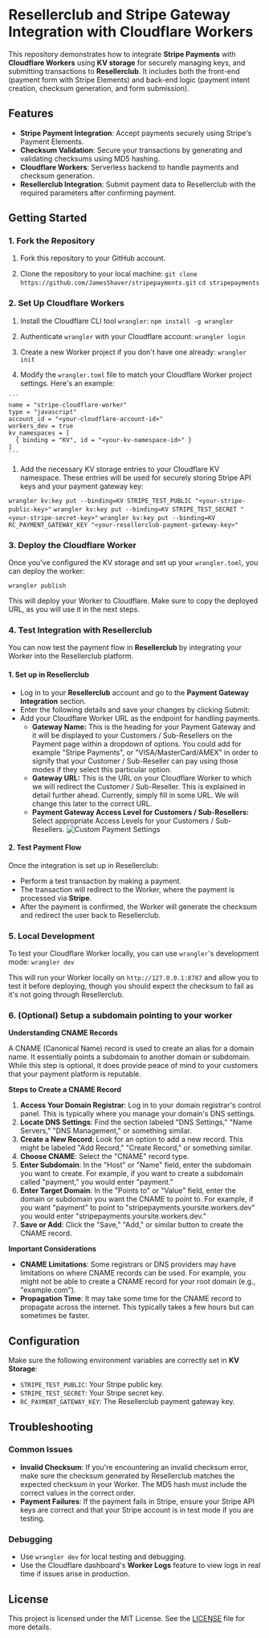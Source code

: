 <h1 id="resellerclub-and-stripe-gateway-integration-with-cloudflare-workers">Resellerclub and Stripe Gateway Integration
    with Cloudflare Workers</h1>
<p>This repository demonstrates how to integrate <strong>Stripe Payments</strong> with <strong>Cloudflare
        Workers</strong> using <strong>KV storage</strong> for securely managing keys, and submitting transactions to
    <strong>Resellerclub</strong>. It includes both the front-end (payment form with Stripe Elements) and back-end logic
    (payment intent creation, checksum generation, and form submission).</p>
<h2 id="features">Features</h2>
<ul>
    <li><strong>Stripe Payment Integration</strong>: Accept payments securely using Stripe&#39;s Payment Elements.</li>
    <li><strong>Checksum Validation</strong>: Secure your transactions by generating and validating checksums using MD5
        hashing.</li>
    <li><strong>Cloudflare Workers</strong>: Serverless backend to handle payments and checksum generation.</li>
    <li><strong>Resellerclub Integration</strong>: Submit payment data to Resellerclub with the required parameters
        after confirming payment.</li>
</ul>
<h2 id="getting-started">Getting Started</h2>
<h3 id="1-fork-the-repository">1. Fork the Repository</h3>
<ol>
    <li>
        <p>Fork this repository to your GitHub account.</p>
    </li>
    <li>
        <p>Clone the repository to your local machine:
            <code>git clone https://github.com/JamesShaver/stripepayments.git</code>
            <code>cd stripepayments</code>
        </p>
    </li>
</ol>
<h3 id="2-set-up-cloudflare-workers">2. Set Up Cloudflare Workers</h3>
<ol>
    <li>
        <p>Install the Cloudflare CLI tool <code>wrangler</code>:
            <code>npm install -g wrangler</code>
        </p>
    </li>
    <li>
        <p>Authenticate <code>wrangler</code> with your Cloudflare account:
            <code>wrangler login</code>
        </p>
    </li>
    <li>
        <p>Create a new Worker project if you don&#39;t have one already:
            <code>wrangler init</code>
        </p>
    </li>
    <li>
        <p>Modify the <code>wrangler.toml</code> file to match your Cloudflare Worker project settings. Here&#39;s an
            example:</p>
    </li>
</ol>
<pre><code>```
<span class="hljs-attr">name</span> = <span class="hljs-string">"stripe-cloudflare-worker"</span>
<span class="hljs-attr">type</span> = <span class="hljs-string">"javascript"</span>
<span class="hljs-attr">account_id</span> = <span class="hljs-string">"&lt;your-cloudflare-account-id&gt;"</span>
<span class="hljs-attr">workers_dev</span> = <span class="hljs-literal">true</span>
<span class="hljs-attr">kv_namespaces</span> = [
  { <span class="hljs-attr">binding</span> = <span class="hljs-string">"KV"</span>, <span class="hljs-attr">id</span> = <span class="hljs-string">"&lt;your-kv-namespace-id&gt;"</span> }
]
```
</code></pre>
<ol>
    <li>Add the necessary KV storage entries to your Cloudflare KV namespace. These entries will be used for securely
        storing Stripe API keys and your payment gateway key:</li>
</ol>
<p><code>wrangler kv:key put --binding=KV STRIPE_TEST_PUBLIC &quot;&lt;your-stripe-public-key&gt;&quot;</code>
    <code>wrangler kv:key put --binding=KV STRIPE_TEST_SECRET &quot;&lt;your-stripe-secret-key&gt;&quot;</code>
    <code>wrangler kv:key put --binding=KV RC_PAYMENT_GATEWAY_KEY &quot;&lt;your-resellerclub-payment-gateway-key&gt;&quot;</code>
</p>
<h3 id="3-deploy-the-cloudflare-worker">3. Deploy the Cloudflare Worker</h3>
<p>Once you&#39;ve configured the KV storage and set up your <code>wrangler.toml</code>, you can deploy the worker:</p>
<p><code>wrangler publish</code></p>
<p>This will deploy your Worker to Cloudflare. Make sure to copy the deployed URL, as you will use it in the next steps.
</p>
<h3 id="4-test-integration-with-resellerclub">4. Test Integration with Resellerclub</h3>
<p>You can now test the payment flow in <strong>Resellerclub</strong> by integrating your Worker into the Resellerclub
    platform.</p>
<h4 id="1-set-up-in-resellerclub-">1. <strong>Set up in Resellerclub</strong></h4>
<ul>
    <li>Log in to your <strong>Resellerclub</strong> account and go to the <strong>Payment Gateway Integration</strong>
        section.</li>
    <li>Enter the following details and save your changes by clicking Submit:</li>
    <li>Add your Cloudflare Worker URL as the endpoint for handling payments.
        <ul>
            <li><strong>Gateway Name:</strong> This is the heading for your Payment Gateway and it will be displayed to
                your Customers / Sub-Resellers on the Payment page within a dropdown of options. You could add for
                example &quot;Stripe Payments&quot;, or &quot;VISA/MasterCard/AMEX&quot; in order to signify that your
                Customer / Sub-Reseller can pay using those modes if they select this particular option.</li>
            <li><strong>Gateway URL:</strong> This is the URL on your Cloudflare Worker to which we will redirect the
                Customer / Sub-Reseller. This is explained in detail further ahead. Currently, simply fill in some URL.
                We will change this later to the correct URL.</li>
            <li><strong>Payment Gateway Access Level for Customers / Sub-Resellers:</strong> Select appropriate Access
                Levels for your Customers / Sub-Resellers.
                <img src="https://raw.githubusercontent.com/JamesShaver/stripepayments/main/screenshots/CustomPaymentSettings.png?raw=true"
                    alt="Custom Payment Settings">
            </li>
        </ul>
    </li>
</ul>
<h4 id="2-test-payment-flow-">2. <strong>Test Payment Flow</strong></h4>
<p>Once the integration is set up in Resellerclub:</p>
<ul>
    <li>Perform a test transaction by making a payment.</li>
    <li>The transaction will redirect to the Worker, where the payment is processed via <strong>Stripe</strong>.</li>
    <li>After the payment is confirmed, the Worker will generate the checksum and redirect the user back to
        Resellerclub.</li>
</ul>
<h3 id="5-local-development">5. Local Development</h3>
<p>To test your Cloudflare Worker locally, you can use <code>wrangler</code>&#39;s development mode:
    <code>wrangler dev</code>
</p>
<p>This will run your Worker locally on <code>http://127.0.0.1:8787</code> and allow you to test it before deploying,
    though you should expect the checksum to fail as it&#39;s not going through Resellerclub.</p>
<h3 id="6-optional-setup-a-subdomain-pointing-to-your-worker">6. (Optional) Setup a subdomain pointing to your worker
</h3>
<p><strong>Understanding CNAME Records</strong></p>
<p>A CNAME (Canonical Name) record is used to create an alias for a domain name. It essentially points a subdomain to
    another domain or subdomain. While this step is optional, it does provide peace of mind to your customers that your
    payment platform is reputable.</p>
<p><strong>Steps to Create a CNAME Record</strong></p>
<ol>
    <li><strong>Access Your Domain Registrar</strong>: Log in to your domain registrar&#39;s control panel. This is
        typically where you manage your domain&#39;s DNS settings.</li>
    <li><strong>Locate DNS Settings</strong>: Find the section labeled &quot;DNS Settings,&quot; &quot;Name
        Servers,&quot; &quot;DNS Management,&quot; or something similar.</li>
    <li><strong>Create a New Record</strong>: Look for an option to add a new record. This might be labeled &quot;Add
        Record,&quot; &quot;Create Record,&quot; or something similar.</li>
    <li><strong>Choose CNAME</strong>: Select the &quot;CNAME&quot;
        record type.</li>
    <li><strong>Enter Subdomain</strong>: In the &quot;Host&quot; or &quot;Name&quot; field, enter the subdomain you want
        to create. For example, if you want to create a subdomain called &quot;payment,&quot; you would enter
        &quot;payment.&quot;</li>
    <li><strong>Enter Target Domain</strong>: In the &quot;Points to&quot; or &quot;Value&quot; field, enter the domain
        or subdomain you want the CNAME to point to. For example, if you want &quot;payment&quot; to point to
        &quot;stripepayments.yoursite.workers.dev&quot; you would enter &quot;stripepayments.yoursite.workers.dev.&quot;</li>
    <li><strong>Save or Add</strong>:
        Click the &quot;Save,&quot; &quot;Add,&quot; or similar button to create the CNAME record.</li>
</ol>
<p><strong>Important Considerations</strong></p>
<ul>
    <li><strong>CNAME Limitations</strong>: Some registrars or DNS providers may have limitations on where CNAME records
        can be used. For example, you might not be able to create a CNAME record for your root domain (e.g.,
        &quot;example.com&quot;).</li>
    <li><strong>Propagation Time</strong>: It may take some time for the CNAME record to propagate across the internet.
        This typically takes a few hours but can sometimes be faster.</li>
</ul>
<h2 id="configuration">Configuration</h2>
<p>Make sure the following environment variables are correctly set in <strong>KV Storage</strong>:</p>
<ul>
    <li><code>STRIPE_TEST_PUBLIC</code>: Your Stripe public key.</li>
    <li><code>STRIPE_TEST_SECRET</code>: Your Stripe secret key.</li>
    <li><code>RC_PAYMENT_GATEWAY_KEY</code>: The Resellerclub payment gateway key.</li>
</ul>
<h2 id="troubleshooting">Troubleshooting</h2>
<h3 id="common-issues">Common Issues</h3>
<ul>
    <li><strong>Invalid Checksum</strong>: If you&#39;re encountering an invalid checksum error, make sure the checksum
        generated by Resellerclub matches the expected checksum in your Worker. The MD5 hash must include the correct
        values in the correct order.</li>
    <li><strong>Payment Failures</strong>: If the payment fails in Stripe, ensure your Stripe API keys are correct and
        that your Stripe account is in test mode if you are testing.</li>
</ul>
<h3 id="debugging">Debugging</h3>
<ul>
    <li>Use <code>wrangler dev</code> for local testing and debugging.</li>
    <li>Use the Cloudflare dashboard&#39;s <strong>Worker Logs</strong> feature to view logs in real time if issues
        arise in production.</li>
</ul>
<h2 id="license">License</h2>
<p>This project is licensed under the MIT License. See the <a
        href="https://raw.githubusercontent.com/JamesShaver/stripepayments/main/LICENSE">LICENSE</a> file for more
    details.</p>